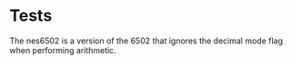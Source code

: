 # Tests
The nes6502 is a version of the 6502 that ignores the decimal mode flag when performing arithmetic.
